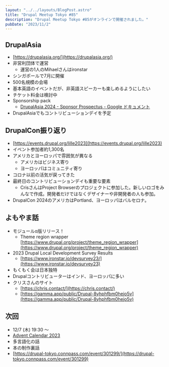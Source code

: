 ```yaml
---
layout: "../../layouts/BlogPost.astro"
title: "Drupal Meetup Tokyo #85"
description: "Drupal Meetup Tokyo #85がオンラインで開催されました。"
pubDate: "2023/11/2"
---
```


## DrupalAsia

- [https://drupalasia.org/](https://drupalasia.org/)
- 非営利団体で運営
    - 運営の1人のMihaelさんはironstar
- シンガポールで7月に開催
- 500名規模の会場
- 基本英語のイベントだが、非英語スピーカーも楽しめるようにしたい
- チケット料金は検討中
- Sponsorship pack
    - [DrupalAsia 2024 - Sponsor Prospectus - Google ドキュメント](https://docs.google.com/document/d/1oykk0Oowh8iO-k6I2jmGRVK2dumiISP1-l8i7SAQYvs/edit#heading=h.u23djhu77t88)
- DrupalAsiaでもコントリビューションデイを予定

## DrupalCon振り返り

- [https://events.drupal.org/lille2023](https://events.drupal.org/lille2023)
- イベント参加者約1,300名
- アメリカとヨーロッパで雰囲気が異なる
    - アメリカはビジネス寄り
    - ヨーロッパはコミュニティ寄り
- コロナ以前の活気が戻ってきた
- 最終日のコントリビューションデイも重要な要素
    - CrisさんはProject Browserのプロジェクトに参加した。新しいロゴをみんなで作成。開発者だけではなくデザイナーや非開発者の人も参加。
- DrupalCon 2024のアメリカはPortland、ヨーロッパはバルセロナ。

## よもやま話

- モジュールα版リリース！
    - Theme region wrapper [https://www.drupal.org/project/theme_region_wrapper](https://www.drupal.org/project/theme_region_wrapper)
- 2023 Drupal Local Development Survey Results
    - [https://www.ironstar.io/devsurvey23/](https://www.ironstar.io/devsurvey23)
- もくもく会は日本独特
- Drupalコントリビューターはインド、ヨーロッパに多い
- クリスさんのサイト
    - [https://chris.contact/](https://chris.contact/)
    - [https://gamma.app/public/Drupal-8yhphfbm0hejo5v](https://gamma.app/public/Drupal-8yhphfbm0hejo5v)

## 次回

- 12/7 (木) 19:30 〜
- [Advent Calendar 2023](https://qiita.com/advent-calendar/2023/drupal)
- 多言語化の話
- 本の制作裏話
- [https://drupal-tokyo.connpass.com/event/301299/](https://drupal-tokyo.connpass.com/event/301299)